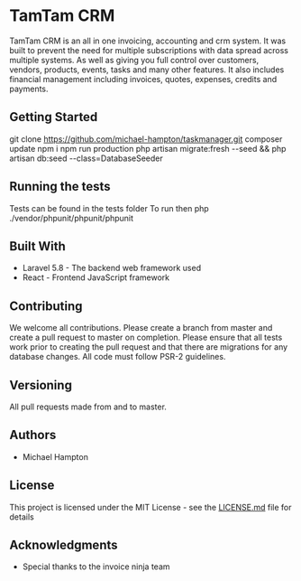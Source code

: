 # TamTam CRM

TamTam CRM is an all in one invoicing, accounting and crm system. It was built to prevent the need for multiple subscriptions with data spread across multiple systems. As well as giving you full control over customers, vendors, products, events, tasks and many other features. It also includes financial management including invoices, quotes, expenses, credits and payments.

## Getting Started

git clone https://github.com/michael-hampton/taskmanager.git
composer update
npm i
npm run production
php artisan migrate:fresh --seed && php artisan db:seed --class=DatabaseSeeder

## Running the tests

Tests can be found in the tests folder 
To run then php ./vendor/phpunit/phpunit/phpunit

## Built With

* Laravel 5.8 - The backend web framework used
* React - Frontend JavaScript framework

## Contributing

We welcome all contributions. Please create a branch from master and create a pull request to master on completion. 
Please ensure that all tests work prior to creating the pull request and that there are migrations for any database changes. 
All code must follow PSR-2 guidelines.

## Versioning

All pull requests made from and to master. 

## Authors

* Michael Hampton
## License

This project is licensed under the MIT License - see the [LICENSE.md](LICENSE.md) file for details

## Acknowledgments

* Special thanks to the invoice ninja team 
